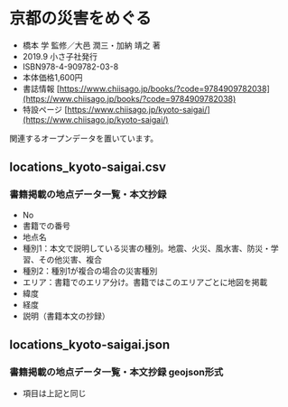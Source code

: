 # 京都の災害をめぐる

* 橋本 学 監修／大邑 潤三・加納 靖之 著
* 2019.9 小さ子社発行
* ISBN978-4-909782-03-8
* 本体価格1,600円
* 書誌情報 [https://www.chiisago.jp/books/?code=9784909782038](https://www.chiisago.jp/books/?code=9784909782038)
* 特設ページ [https://www.chiisago.jp/kyoto-saigai/](https://www.chiisago.jp/kyoto-saigai/)


関連するオープンデータを置いています。

## locations_kyoto-saigai.csv
### 書籍掲載の地点データ一覧・本文抄録
* No
* 書籍での番号
* 地点名
* 種別1：本文で説明している災害の種別。地震、火災、風水害、防災・学習、その他災害、複合
* 種別2：種別1が複合の場合の災害種別
* エリア：書籍でのエリア分け。書籍ではこのエリアごとに地図を掲載
* 緯度
* 経度
* 説明（書籍本文の抄録）

## locations_kyoto-saigai.json
### 書籍掲載の地点データ一覧・本文抄録 geojson形式
* 項目は上記と同じ 
